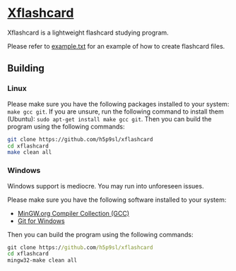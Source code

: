 # [Xflashcard](https://github.com/h5p9sl/xflashcard)

Xflashcard is a lightweight flashcard studying program.

Please refer to [example.txt](https://github.com/h5p9sl/xflashcard/blob/master/flashcards/example.txt) for an example of how to create flashcard files.

## Building
### Linux
Please make sure you have the following packages installed to your system:
`make gcc git`.
If you are unsure, run the following command to install them (Ubuntu):
`sudo apt-get install make gcc git`.
Then you can build the program using the following commands:
```sh
git clone https://github.com/h5p9sl/xflashcard
cd xflashcard
make clean all
```

### Windows
Windows support is mediocre. You may run into unforeseen issues.

Please make sure you have the following software installed to your system:
+ [MinGW.org Compiler Collection (GCC)](https://osdn.net/projects/mingw/downloads/68260/mingw-get-setup.exe/)
+ [Git for Windows](https://github.com/git-for-windows/git/releases/latest)

Then you can build the program using the following commands:
```bat
git clone https://github.com/h5p9sl/xflashcard
cd xflashcard
mingw32-make clean all
```
